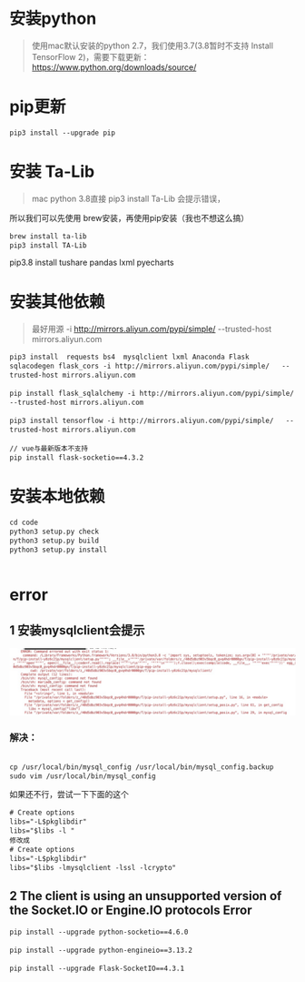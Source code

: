 # 安装python
> 使用mac默认安装的python 2.7，我们使用3.7(3.8暂时不支持 Install TensorFlow 2)，需要下载更新：https://www.python.org/downloads/source/
# pip更新
````
pip3 install --upgrade pip
````

# 安装 Ta-Lib
> mac python 3.8直接 pip3 install Ta-Lib 会提示错误，

所以我们可以先使用 brew安装，再使用pip安装（我也不想这么搞）
```
brew install ta-lib
pip3 install TA-Lib
```

pip3.8 install tushare pandas lxml pyecharts

# 安装其他依赖
> 最好用源 -i http://mirrors.aliyun.com/pypi/simple/   --trusted-host mirrors.aliyun.com
```
pip3 install  requests bs4  mysqlclient lxml Anaconda Flask sqlacodegen flask_cors -i http://mirrors.aliyun.com/pypi/simple/   --trusted-host mirrors.aliyun.com

pip install flask_sqlalchemy -i http://mirrors.aliyun.com/pypi/simple/   --trusted-host mirrors.aliyun.com

pip3 install tensorflow -i http://mirrors.aliyun.com/pypi/simple/   --trusted-host mirrors.aliyun.com

// vue与最新版本不支持
pip install flask-socketio==4.3.2 
```

# 安装本地依赖
> 
```
cd code
python3 setup.py check
python3 setup.py build
python3 setup.py install


```



# error
## 1 安装mysqlclient会提示
![](../img/1.png)
### 解决：
```

cp /usr/local/bin/mysql_config /usr/local/bin/mysql_config.backup 
sudo vim /usr/local/bin/mysql_config 
```
如果还不行，尝试一下下面的这个
```
# Create options 
libs="-L$pkglibdir"
libs="$libs -l "
修改成
# Create options 
libs="-L$pkglibdir"
libs="$libs -lmysqlclient -lssl -lcrypto"
```


## 2 The client is using an unsupported version of the Socket.IO or Engine.IO protocols Error
```
pip install --upgrade python-socketio==4.6.0

pip install --upgrade python-engineio==3.13.2

pip install --upgrade Flask-SocketIO==4.3.1
```